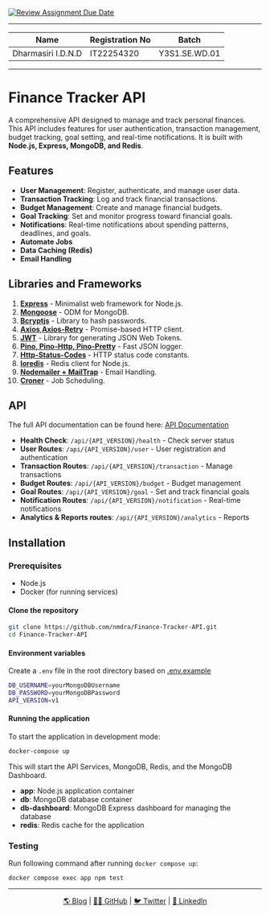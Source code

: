 [![Review Assignment Due Date](https://classroom.github.com/assets/deadline-readme-button-22041afd0340ce965d47ae6ef1cefeee28c7c493a6346c4f15d667ab976d596c.svg)](https://classroom.github.com/a/xIbq4TFL)

--- 
| Name                | Registration No | Batch            |
|---------------------|-----------------|------------------|
| Dharmasiri I.D.N.D  | IT22254320      | Y3S1.SE.WD.01    |

--- 

# Finance Tracker API

A comprehensive API designed to manage and track personal finances. This API includes features for user authentication, transaction management, budget tracking, goal setting, and real-time notifications. It is built with **Node.js, Express, MongoDB, and Redis**.

## Features

- **User Management**: Register, authenticate, and manage user data.
- **Transaction Tracking**: Log and track financial transactions.
- **Budget Management**: Create and manage financial budgets.
- **Goal Tracking**: Set and monitor progress toward financial goals.
- **Notifications**: Real-time notifications about spending patterns, deadlines, and goals.
- **Automate Jobs**
- **Data Caching (Redis)**
- **Email Handling**

## Libraries and Frameworks

1. **[Express](https://expressjs.com/)** - Minimalist web framework for Node.js.
2. **[Mongoose](https://mongoosejs.com/)** - ODM for MongoDB.
3. **[Bcryptjs](https://www.npmjs.com/package/bcryptjs)** - Library to hash passwords.
4. **[Axios](https://axios-http.com/)**,**[Axios-Retry](https://www.npmjs.com/package/axios-retry)** - Promise-based HTTP client.
5. **[JWT](https://jwt.io/)** - Library for generating JSON Web Tokens.
6. **[Pino, Pino-Http, Pino-Pretty](https://getpino.io/)** - Fast JSON logger.
7. **[Http-Status-Codes](https://www.npmjs.com/package/http-status-codes)** - HTTP status code constants.
8. **[Ioredis](https://github.com/luin/ioredis)** - Redis client for Node.js.
9. **[Nodemailer + MailTrap](https://mailtrap.io/blog/sending-emails-with-nodemailer/#Send-HTML-email)** - Email Handling.
10. **[Croner](https://croner.56k.guru/)** - Job Scheduling.

## API

The full API documentation can be found here: [API Documentation](https://documenter.getpostman.com/view/33227780/2sAYdZtYr3)

- **Health Check**: `/api/{API_VERSION}/health` - Check server status
- **User Routes**: `/api/{API_VERSION}/user` - User registration and authentication
- **Transaction Routes**: `/api/{API_VERSION}/transaction` - Manage transactions
- **Budget Routes**: `/api/{API_VERSION}/budget` - Budget management
- **Goal Routes**: `/api/{API_VERSION}/goal` - Set and track financial goals
- **Notification Routes**: `/api/{API_VERSION}/notification` - Real-time notifications
- **Analytics & Reports routes**: `/api/{API_VERSION}/analytics` - Reports

## Installation

### Prerequisites

- Node.js
- Docker (for running services)

#### Clone the repository

```bash
git clone https://github.com/nmdra/Finance-Tracker-API.git
cd Finance-Tracker-API
```

#### Environment variables

Create a `.env` file in the root directory based on [.env.example](./.env.example)
```bash
DB_USERNAME=yourMongoDBUsername
DB_PASSWORD=yourMongoDBPassword
API_VERSION=v1
```

#### Running the application

To start the application in development mode:
```bash
docker-compose up
```
This will start the API Services, MongoDB, Redis, and the MongoDB Dashboard.

- **app**: Node.js application container
- **db**: MongoDB database container
- **db-dashboard**: MongoDB Express dashboard for managing the database
- **redis**: Redis cache for the application

### Testing

Run following command after running `docker compose up`:

```shell
docker compose exec app npm test
```

---

<div align="center">
  <a href="https://blog.nimendra.xyz">🌎 Blog</a> |
  <a href="https://github.com/nmdra">👨‍💻 GitHub</a> |
  <a href="https://twitter.com/nimendra_">🐦 Twitter</a> |
  <a href="https://www.linkedin.com/in/nimendra/">💼 LinkedIn</a>
</div>
